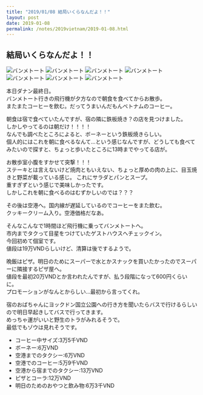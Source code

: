 ```yaml
---
title: "2019/01/08 結局いくらなんだよ！！"
layout: post
date: 2019-01-08
permalink: /notes/2019vietnam/2019-01-08.html
---
```


## 結局いくらなんだよ！！

![バンメトート](images/55.jpeg "バンメトート") 
![バンメトート](images/56.jpeg "バンメトート") 
![バンメトート](images/57.jpeg "バンメトート") 
![バンメトート](images/58.jpeg "バンメトート") 
![バンメトート](images/59.jpeg "バンメトート") 
![バンメトート](images/60.jpeg "バンメトート") 
![バンメトート](images/61.jpeg "バンメトート") 

本日ダナン最終日。  
バンメトート行きの飛行機が夕方なので朝食を食べてからお散歩。  
またまたコーヒーを飲む。だってうまいんだもんベトナムのコーヒー。  
  
朝食は宿で食べていたんですが、宿の隣に鉄板焼き？の店を見つけました。  
しかしやってるのは朝だけ！！！！  
なんでも調べたところによると、ボーネーという鉄板焼きらしい。  
個人的にはこれを朝に食べるなんて…という感じなんですが、どうしても食べてみたいので探すと、ちょっと歩いたところに13時までやってる店が。  
  
お散歩室小腹をすかせて突撃！！！  
ステーキとは言えないけど焼肉ともいえない、ちょっと厚めの肉の上に、目玉焼きと野菜が載っている感じ。
これにサラダとパンとスープ。  
重すぎずという感じで美味しかったです。  
しかしこれを朝に食べるのはむずかしいのでは？？？  
  
その後は空港へ。国内線が遅延しているのでコーヒーをまた飲む。  
クッキークリーム入り。空港価格だなあ。  
  
そんなこんなで1時間ほど飛行機に乗ってバンメトートへ。  
市内までタクって目星をつけていたゲストハウスへチェックイン。  
今回初めて個室です。  
値段は19万VNDらしいけど、清算は後でするようで。  
  
晩飯はピザ。明日のためにスーパーで水とかスナックを買いたかったのでスーパーに隣接するピザ屋へ。  
値段を最初20万VNDとか言われたんですが、払う段階になって600円くらいに。  
プロモーションがなんとからしい…最初から言ってくれ。  
  
宿のおばちゃんにヨックドン国立公園への行き方を聞いたらバスで行けるらしいので明日早起きしてバスで行ってきます。  
めっちゃ運がいいと野生のトラがみれるそうで。  
最低でもゾウは見れそうです。  

- コーヒー中サイズ:3万5千VND
- ボーネー:6万VND
- 空港までのタクシー:6万VND
- 空港でのコーヒー:5万9千VND
- 空港から宿までのタクシー:13万VND
- ピザとコーラ:12万VND
- 明日のためのおやつと飲み物:6万3千VND